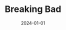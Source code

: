 ---
title: Breaking Bad
date: 2024-01-01
image: ./images/breaking-bad.jpg
type: tv
link: https://www.imdb.com/title/tt0903747/
---